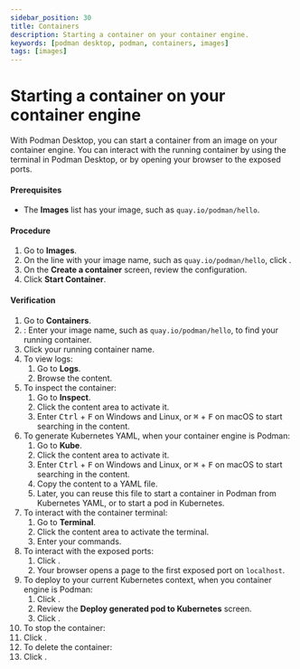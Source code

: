 ```yaml
---
sidebar_position: 30
title: Containers
description: Starting a container on your container engine.
keywords: [podman desktop, podman, containers, images]
tags: [images]
---
```


# Starting a container on your container engine

With Podman Desktop, you can start a container from an image on your container engine.
You can interact with the running container by using the terminal in Podman Desktop, or by opening your browser to the exposed ports.

#### Prerequisites

- The **<icon icon="fa-solid fa-cloud" size="lg" /> Images** list has your image, such as `quay.io/podman/hello`.

#### Procedure

1. Go to **<icon icon="fa-solid fa-cloud" size="lg" /> Images**.
1. On the line with your image name, such as `quay.io/podman/hello`, click **<icon icon="fa-solid fa-play" size="lg" />**.
1. On the **Create a container** screen, review the configuration.
1. Click **<icon icon="fa-solid fa-play" size="lg" /> Start Container**.

#### Verification

1. Go to **<icon icon="fa-solid fa-cubes" size="lg" /> Containers**.
1. **<icon icon="fa-solid fa-search" size="lg" />**: Enter your image name, such as `quay.io/podman/hello`, to find your running container.
1. Click your running container name.
1. To view logs:
   1. Go to **Logs**.
   1. Browse the content.
1. To inspect the container:
   1. Go to **Inspect**.
   1. Click the content area to activate it.
   1. Enter <kbd>Ctrl</kbd> + <kbd>F</kbd> on Windows and Linux, or <kbd>⌘</kbd> + <kbd>F</kbd> on macOS to start searching in the content.
1. To generate Kubernetes YAML, when your container engine is Podman:
   1. Go to **Kube**.
   1. Click the content area to activate it.
   1. Enter <kbd>Ctrl</kbd> + <kbd>F</kbd> on Windows and Linux, or <kbd>⌘</kbd> + <kbd>F</kbd> on macOS to start searching in the content.
   1. Copy the content to a YAML file.
   1. Later, you can reuse this file to start a container in Podman from Kubernetes YAML, or to start a pod in Kubernetes.
1. To interact with the container terminal:
   1. Go to **Terminal**.
   1. Click the content area to activate the terminal.
   1. Enter your commands.
1. To interact with the exposed ports:
   1. Click **<icon icon="fa-solid fa-external-link" size="lg" />**.
   1. Your browser opens a page to the first exposed port on `localhost`.
1. To deploy to your current Kubernetes context, when you container engine is Podman:
   1. Click **<icon icon="fa-solid fa-rocket" size="lg" />**.
   1. Review the **Deploy generated pod to Kubernetes** screen.
   1. Click **<icon icon="fa-solid fa-rocket" size="lg" />**.
1. To stop the container:
1. Click **<icon icon="fa-solid fa-stop" size="lg" />**.
1. To delete the container:
1. Click **<icon icon="fa-solid fa-trash" size="lg" />**.
